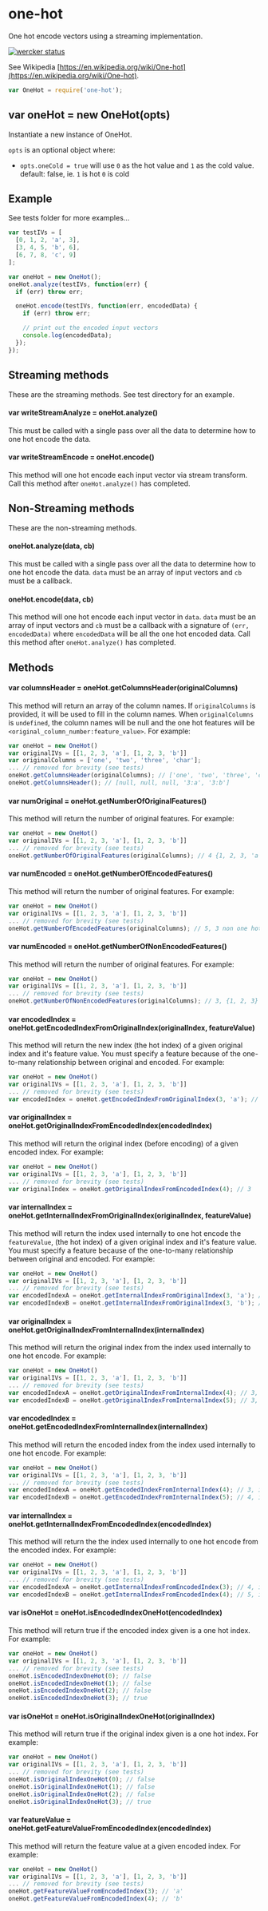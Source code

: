 # one-hot

One hot encode vectors using a streaming implementation.

[![wercker status](https://app.wercker.com/status/1b44d13a2f20cff87dfafebb0f544ffe/s "wercker status")](https://app.wercker.com/project/bykey/1b44d13a2f20cff87dfafebb0f544ffe)

See Wikipedia [https://en.wikipedia.org/wiki/One-hot](https://en.wikipedia.org/wiki/One-hot).

``` javascript
var OneHot = require('one-hot');
```


## var oneHot = new OneHot(opts)

Instantiate a new instance of OneHot.

`opts` is an optional object where:

 * `opts.oneCold = true` will use `0` as the hot value and `1` as the cold value. default: false, ie. `1` is hot `0` is cold


## Example

See tests folder for more examples...

``` javascript
var testIVs = [
  [0, 1, 2, 'a', 3],
  [3, 4, 5, 'b', 6],
  [6, 7, 8, 'c', 9]
];

var oneHot = new OneHot();
oneHot.analyze(testIVs, function(err) {
  if (err) throw err;

  oneHot.encode(testIVs, function(err, encodedData) {
    if (err) throw err;

    // print out the encoded input vectors
    console.log(encodedData);
  });
});
```


## Streaming methods

These are the streaming methods. See test directory for an example.

#### var writeStreamAnalyze = oneHot.analyze()

This must be called with a single pass over all the data to determine how to one hot encode the data.

#### var writeStreamEncode = oneHot.encode()

This method will one hot encode each input vector via stream transform. Call this method after `oneHot.analyze()` has completed.


## Non-Streaming methods

These are the non-streaming methods.

#### oneHot.analyze(data, cb)

This must be called with a single pass over all the data to determine how to one hot encode the data. `data` must be an array of input vectors and `cb` must be a callback.

#### oneHot.encode(data, cb)

This method will one hot encode each input vector in `data`. `data` must be an array of input vectors and `cb` must be a callback with a signature of `(err, encodedData)` where `encodedData` will be all the one hot encoded data. Call this method after `oneHot.analyze()` has completed.


## Methods

#### var columnsHeader = oneHot.getColumnsHeader(originalColumns)

This method will return an array of the column names. If `originalColumns` is provided, it will be used to fill in the column names. When `originalColumns` is `undefined`, the column names will be null and the one hot features will be `<original_column_number:feature_value>`. For example:

``` javascript
var oneHot = new OneHot()
var originalIVs = [[1, 2, 3, 'a'], [1, 2, 3, 'b']]
var originalColumns = ['one', 'two', 'three', 'char'];
... // removed for brevity (see tests)
oneHot.getColumnsHeader(originalColumns); // ['one', 'two', 'three', 'char:a', 'char:b']
oneHot.getColumnsHeader(); // [null, null, null, '3:a', '3:b']
```

#### var numOriginal = oneHot.getNumberOfOriginalFeatures()

This method will return the number of original features. For example:

``` javascript
var oneHot = new OneHot()
var originalIVs = [[1, 2, 3, 'a'], [1, 2, 3, 'b']]
... // removed for brevity (see tests)
oneHot.getNumberOfOriginalFeatures(originalColumns); // 4 {1, 2, 3, 'a'}
```

#### var numEncoded = oneHot.getNumberOfEncodedFeatures()

This method will return the number of original features. For example:

``` javascript
var oneHot = new OneHot()
var originalIVs = [[1, 2, 3, 'a'], [1, 2, 3, 'b']]
... // removed for brevity (see tests)
oneHot.getNumberOfEncodedFeatures(originalColumns); // 5, 3 non one hot + 2 one hot {1, 2, 3, 'a', 'b'}
```

#### var numEncoded = oneHot.getNumberOfNonEncodedFeatures()

This method will return the number of original features. For example:

``` javascript
var oneHot = new OneHot()
var originalIVs = [[1, 2, 3, 'a'], [1, 2, 3, 'b']]
... // removed for brevity (see tests)
oneHot.getNumberOfNonEncodedFeatures(originalColumns); // 3, {1, 2, 3}
```

#### var encodedIndex = oneHot.getEncodedIndexFromOriginalIndex(originalIndex, featureValue)

This method will return the new index (the hot index) of a given original index and it's feature value. You must specify a feature because of the one-to-many relationship between original and encoded. For example:

``` javascript
var oneHot = new OneHot()
var originalIVs = [[1, 2, 3, 'a'], [1, 2, 3, 'b']]
... // removed for brevity (see tests)
var encodedIndex = oneHot.getEncodedIndexFromOriginalIndex(3, 'a'); // encodedIndex could be 3 or 4, [1, 2, 3, 1, 0], or [1, 2, 3, 0, 1] depending on the order in which the ivs were processed
```

#### var originalIndex = oneHot.getOriginalIndexFromEncodedIndex(encodedIndex)

This method will return the original index (before encoding) of a given encoded index. For example:

``` javascript
var oneHot = new OneHot()
var originalIVs = [[1, 2, 3, 'a'], [1, 2, 3, 'b']]
... // removed for brevity (see tests)
var originalIndex = oneHot.getOriginalIndexFromEncodedIndex(4); // 3
```

#### var internalIndex = oneHot.getInternalIndexFromOriginalIndex(originalIndex, featureValue)

This method will return the index used internally to one hot encode the `featureValue`, (the hot index) of a given original index and it's feature value. You must specify a feature because of the one-to-many relationship between original and encoded. For example:

``` javascript
var oneHot = new OneHot()
var originalIVs = [[1, 2, 3, 'a'], [1, 2, 3, 'b']]
... // removed for brevity (see tests)
var encodedIndexA = oneHot.getInternalIndexFromOriginalIndex(3, 'a'); // 4, ie, [1, 2, 3, <encoded column: {a, b}>, 1, 0]
var encodedIndexB = oneHot.getInternalIndexFromOriginalIndex(3, 'b'); // 5, ie, [1, 2, 3, <encoded column: {a, b}>, 0, 1]
```

#### var originalIndex = oneHot.getOriginalIndexFromInternalIndex(internalIndex)

This method will return the original index from the index used internally to one hot encode. For example:

``` javascript
var oneHot = new OneHot()
var originalIVs = [[1, 2, 3, 'a'], [1, 2, 3, 'b']]
... // removed for brevity (see tests)
var encodedIndexA = oneHot.getOriginalIndexFromInternalIndex(4); // 3, ie, [1, 2, 3, <encoded column: {a, b}>, 1, 0] => [1, 2, 3, 'a']
var encodedIndexB = oneHot.getOriginalIndexFromInternalIndex(5); // 3, ie, [1, 2, 3, <encoded column: {a, b}>, 0, 1] => [1, 2, 3, 'b']
```

#### var encodedIndex = oneHot.getEncodedIndexFromInternalIndex(internalIndex)

This method will return the encoded index from the index used internally to one hot encode. For example:

``` javascript
var oneHot = new OneHot()
var originalIVs = [[1, 2, 3, 'a'], [1, 2, 3, 'b']]
... // removed for brevity (see tests)
var encodedIndexA = oneHot.getEncodedIndexFromInternalIndex(4); // 3, ie, [1, 2, 3, <encoded column: {a, b}>, 1, 0] => [1, 2, 3, 1, 0]
var encodedIndexB = oneHot.getEncodedIndexFromInternalIndex(5); // 4, ie, [1, 2, 3, <encoded column: {a, b}>, 0, 1] => [1, 2, 3, 0, 1]
```

#### var internalIndex = oneHot.getInternalIndexFromEncodedIndex(encodedIndex)

This method will return the the index used internally to one hot encode from the encoded index. For example:

``` javascript
var oneHot = new OneHot()
var originalIVs = [[1, 2, 3, 'a'], [1, 2, 3, 'b']]
... // removed for brevity (see tests)
var encodedIndexA = oneHot.getInternalIndexFromEncodedIndex(3); // 4, ie, [1, 2, 3, 1, 0] => [1, 2, 3, <encoded column: {a, b}>, 1, 0]
var encodedIndexB = oneHot.getInternalIndexFromEncodedIndex(4); // 5, ie, [1, 2, 3, 0, 1] => [1, 2, 3, <encoded column: {a, b}>, 0, 1]
```

#### var isOneHot = oneHot.isEncodedIndexOneHot(encodedIndex)

This method will return true if the encoded index given is a one hot index. For example:

``` javascript
var oneHot = new OneHot()
var originalIVs = [[1, 2, 3, 'a'], [1, 2, 3, 'b']]
... // removed for brevity (see tests)
oneHot.isEncodedIndexOneHot(0); // false
oneHot.isEncodedIndexOneHot(1); // false
oneHot.isEncodedIndexOneHot(2); // false
oneHot.isEncodedIndexOneHot(3); // true
```

#### var isOneHot = oneHot.isOriginalIndexOneHot(originalIndex)

This method will return true if the original index given is a one hot index. For example:

``` javascript
var oneHot = new OneHot()
var originalIVs = [[1, 2, 3, 'a'], [1, 2, 3, 'b']]
... // removed for brevity (see tests)
oneHot.isOriginalIndexOneHot(0); // false
oneHot.isOriginalIndexOneHot(1); // false
oneHot.isOriginalIndexOneHot(2); // false
oneHot.isOriginalIndexOneHot(3); // true
```

#### var featureValue = oneHot.getFeatureValueFromEncodedIndex(encodedIndex)

This method will return the feature value at a given encoded index. For example:

``` javascript
var oneHot = new OneHot()
var originalIVs = [[1, 2, 3, 'a'], [1, 2, 3, 'b']]
... // removed for brevity (see tests)
oneHot.getFeatureValueFromEncodedIndex(3); // 'a'
oneHot.getFeatureValueFromEncodedIndex(4); // 'b'
```
